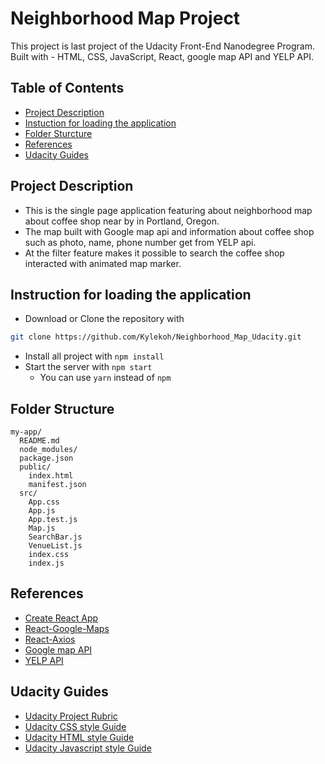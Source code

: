 # Neighborhood Map Project
This project is last project of the Udacity Front-End Nanodegree Program.</br>
Built with - HTML, CSS, JavaScript, React, google map API and YELP API. 

## Table of Contents
- [Project Description](#project-description)
- [Instuction for loading the application](#instruction-for-loading-the-application)
- [Folder Sturcture](#folder-structure)
- [References]($references)
- [Udacity Guides]($udacity-guides)

## Project Description
- This is the single page application featuring about neighborhood map about coffee shop near by in Portland, Oregon.
- The map built with Google map api and information about coffee shop such as photo, name, phone number get from YELP api.
- At the filter feature makes it possible to search the coffee shop interacted with animated map marker.    

## Instruction for loading the application
- Download or Clone the repository with
```sh
git clone https://github.com/Kylekoh/Neighborhood_Map_Udacity.git
```
- Install all project with `npm install`
- Start the server with `npm start`
  - You can use `yarn` instead of `npm`

## Folder Structure
```
my-app/
  README.md
  node_modules/
  package.json
  public/
    index.html
    manifest.json
  src/
    App.css
    App.js
    App.test.js
    Map.js
    SearchBar.js
    VenueList.js
    index.css
    index.js
```

## References
- [Create React App](https://github.com/facebook/create-react-app)
- [React-Google-Maps](https://github.com/tomchentw/react-google-maps)
- [React-Axios](https://www.npmjs.com/package/react-axios)
- [Google map API](https://developers.google.com/maps/documentation/javascript/tutorial?hl=ko)
- [YELP API](https://www.yelp.com/developers?country=US)

## Udacity Guides
- [Udacity Project Rubric](https://review.udacity.com/#!/rubrics/1351/view)
- [Udacity CSS style Guide](http://udacity.github.io/frontend-nanodegree-styleguide/css.html)
- [Udacity HTML style Guide](http://udacity.github.io/frontend-nanodegree-styleguide/index.html)
- [Udacity Javascript style Guide](http://udacity.github.io/frontend-nanodegree-styleguide/javascript.html)